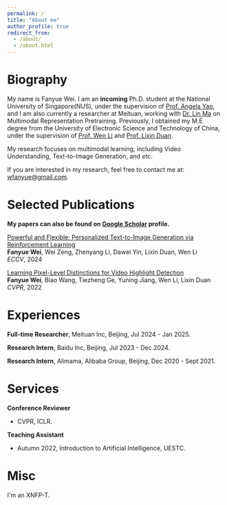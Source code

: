 ```yaml
---
permalink: /
title: "About me"
author_profile: true
redirect_from: 
  - /about/
  - /about.html
---
```


# Biography
My name is Fanyue Wei. I am an **incoming** Ph.D. student at the National University of Singapore(NUS), under the supervision of [Prof. Angela Yao](https://www.comp.nus.edu.sg/~ayao/), and I am also currently a researcher at Meituan, working with [Dr. Lin Ma](https://forestlinma.com/) on Multimodal Representation Pretraining. Previously, I obtained my M.E degree from the University of Electronic Science and Technology of China, under the supervision of [Prof. Wen Li](https://wenli-vision.github.io/) and [Prof. Lixin Duan](https://scholar.google.com/citations?user=inRIcS0AAAAJ&hl=en).

My research focuses on multimodal learning, including Video Understanding, Text-to-Image Generation, and *etc*.

If you are interested in my research, feel free to contact me at: wfanyue@gmail.com.

# Selected Publications

**My papers can also be found on [Google Scholar](https://scholar.google.com/citations?user=D3yhzwYAAAAJ) profile.**

[Powerful and Flexible: Personalized Text-to-Image Generation via Reinforcement Learning](https://arxiv.org/abs/2407.06642v2)  
**Fanyue Wei**, Wei Zeng, Zhenyang Li, Dawei Yin, Lixin Duan, Wen Li   
*ECCV*, 2024

[Learning Pixel-Level Distinctions for Video Highlight Detection](https://openaccess.thecvf.com/content/CVPR2022/papers/Wei_Learning_Pixel-Level_Distinctions_for_Video_Highlight_Detection_CVPR_2022_paper.pdf)  
**Fanyue Wei**, Biao Wang, Tiezheng Ge, Yuning Jiang, Wen Li, Lixin Duan   
*CVPR*, 2022 

# Experiences    
**Full-time Researcher**, Meituan Inc, Beijing, Jul 2024 - Jan 2025.   

**Research Intern**, Baidu Inc, Beijing, Jul 2023 - Dec 2024.   

**Research Intern**, Alimama, Alibaba Group, Beijing, Dec 2020 - Sept 2021.  

# Services
**Conference Reviewer** <br>
- CVPR, ICLR.

**Teaching Assistant** <br>
- Autumn 2022, Introduction to Artificial Intelligence, UESTC.

# Misc
I'm an XNFP-T.
